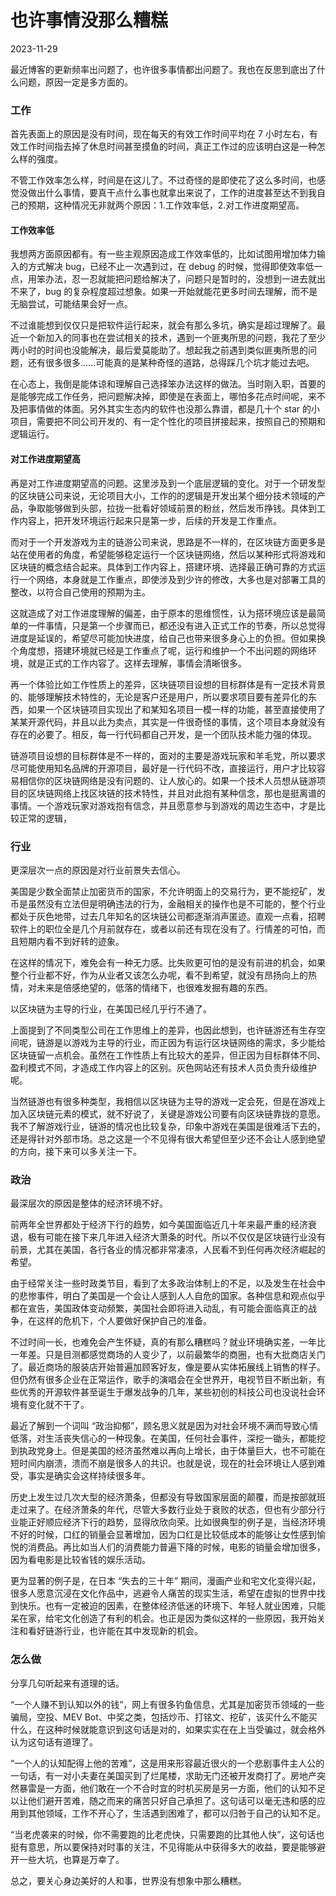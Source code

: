 # 也许事情没那么糟糕

2023-11-29

最近博客的更新频率出问题了，也许很多事情都出问题了。我也在反思到底出了什么问题，原因一定是多方面的。

### 工作

首先表面上的原因是没有时间，现在每天的有效工作时间平均在 7 小时左右，有效工作时间指去掉了休息时间甚至摸鱼的时间，真正工作过的应该明白这是一种怎么样的强度。

不管工作效率怎么样，时间是在这儿了。不过奇怪的是即使花了这么多时间，也感觉没做出什么事情，要真干点什么事也就拿出来说了，工作的进度甚至达不到我自己的预期，这种情况无非就两个原因：1.工作效率低，2.对工作进度期望高。

#### 工作效率低

我想两方面原因都有。有一些主观原因造成工作效率低的，比如试图用增加体力输入的方式解决 bug，已经不止一次遇到过，在 debug 的时候，觉得即使效率低一点，用笨办法，忍一忍就能把问题给解决了，问题只是暂时的，没想到一进去就出不来了，bug 的复杂程度超过想象。如果一开始就能花更多时间去理解，而不是无脑尝试，可能结果会好一点。

不过谁能想到仅仅只是把软件运行起来，就会有那么多坑，确实是超过理解了。最近一个新加入的同事也在尝试相关的技术，遇到一个匪夷所思的问题，我花了至少两小时的时间也没能解决，最后爱莫能助了。想起我之前遇到类似匪夷所思的问题，还有很多很多……可能真的是某种奇怪的道路，总得踩几个坑才能过去吧。

在心态上，我倒是能体谅和理解自己选择笨办法这样的做法。当时刚入职，首要的是能够完成工作任务，把问题解决掉，即使是在表面上，哪怕多花点时间呢，来不及把事情做的体面。另外其实生态内的软件也没那么靠谱，都是几十个 star 的小项目，需要把不同公司开发的、有一定个性化的项目拼接起来，按照自己的预期和逻辑运行。

#### 对工作进度期望高

再是对工作进度期望高的问题。这里涉及到一个底层逻辑的变化。对于一个研发型的区块链公司来说，无论项目大小，工作的的逻辑是开发出某个细分技术领域的产品，争取能够做到头部，拉拢一批看好领域前景的粉丝，然后发币挣钱。具体到工作内容上，把开发环境运行起来只是第一步，后续的开发是工作重点。

而对于一个开发游戏为主的链游公司来说，思路是不一样的，在区块链方面更多是站在使用者的角度，希望能够稳定运行一个区块链网络，然后以某种形式将游戏和区块链的概念结合起来。具体到工作内容上，搭建环境、选择最正确可靠的方式运行一个网络，本身就是工作重点，即使涉及到少许的修改，大多也是对部署工具的整改，以符合自己使用的预期为主。

这就造成了对工作进度理解的偏差，由于原本的思维惯性，认为搭环境应该是最简单的一件事情，只是第一个步骤而已，都还没有进入正式工作的节奏，所以总觉得进度是延误的，希望尽可能加快进度，给自己也带来很多身心上的负担。但如果换个角度想，搭建环境就已经是工作重点了呢，运行和维护一个不出问题的网络环境，就是正式的工作内容了。这样去理解，事情会清晰很多。

再一个体验比如工作性质上的差异，区块链项目设想的目标群体是有一定技术背景的、能够理解技术特性的，无论是客户还是用户，所以要求项目要有差异化的东西，如果一个区块链项目实现出了和某知名项目一模一样的功能，甚至直接使用了某某开源代码，并且以此为卖点，其实是一件很奇怪的事情，这个项目本身就没有存在的必要了。相反，每一行代码都自己开发，是一个团队技术能力强的体现。

链游项目设想的目标群体是不一样的，面对的主要是游戏玩家和羊毛党，所以要求尽可能使用知名品牌的开源项目，最好是一行代码不改，直接运行，用户才比较容易相信你的区块链网络是没有问题的、让人放心的。如果一个技术人员想从链游项目的区块链网络上找区块链的技术特性，并且对此抱有某种信念，那也是挺离谱的事情。一个游戏玩家对游戏抱有信念，并且愿意参与到游戏的周边生态中，才是比较正常的逻辑，

### 行业

更深层次一点的原因是对行业前景失去信心。

美国是少数全面禁止加密货币的国家，不允许明面上的交易行为，更不能挖矿，发币是虽然没有立法但是明确违法的行为，金融相关的操作也是不可能的，整个行业都处于灰色地带，过去几年知名的区块链公司都逐渐消声匿迹。直观一点看，招聘软件上的职位全是几个月前就存在，或者以前还有现在没有了。行情差的可怕，而且短期内看不到好转的迹象。

在这样的情况下，难免会有一种无力感。比失败更可怕的是没有前进的机会，如果整个行业都不好，作为从业者又该怎么办呢，看不到希望，就没有昂扬向上的热情，对未来是倍感绝望的，低落的情绪下，也很难发掘有趣的东西。

以区块链为主导的行业，在美国已经几乎行不通了。

上面提到了不同类型公司在工作思维上的差异，也因此想到，也许链游还有生存空间呢，链游是以游戏为主导的行业，而正因为有运行区块链网络的需求，多少能给区块链留一点机会。虽然在工作性质上有比较大的差异，但正因为目标群体不同、盈利模式不同，才造成工作内容上的区别。灰色网站还有技术人员负责升级维护呢。

当然链游也有很多种类型，我相信以区块链为主导的游戏一定会死，但是在游戏上加入区块链元素的模式，就不好说了，关键是游戏公司要有向区块链靠拢的意愿。我不了解游戏行业，链游的情况也比较复杂，印象中游戏在美国是很难活下去的，还是得针对外部市场。总之这是一个不见得有很大希望但至少还不会让人感到绝望的方向，接下来可以多关注一下。

### 政治

最深层次的原因是整体的经济环境不好。

前两年全世界都处于经济下行的趋势，如今美国面临近几十年来最严重的经济衰退，极有可能在接下来几年进入经济大萧条的时代。所以不仅仅是区块链行业没有前景，尤其在美国，各行各业的情况都非常凄凉，人民看不到任何再次经济崛起的希望。

由于经常关注一些时政类节目，看到了太多政治体制上的不足，以及发生在社会中的悲惨事件，明白了美国是一个会让人感到人人自危的国家。各种信息和观点似乎都在宣告，美国政体变动频繁，美国社会即将进入动乱，有可能会面临真正的战争，在这样的危机下，个人要做好保护自己的准备。

不过时间一长，也难免会产生怀疑，真的有那么糟糕吗？就业环境确实差，一年比一年差。只是目测都感觉商场的人变少了，以前最繁华的商圈，也有大批商店关门了。最近商场的服装店开始普遍加顾客好友，像是要从实体拓展线上销售的样子。但仍然有很多企业在正常运作，歌手的演唱会在全世界开，电视节目不断出新，有些优秀的开源软件甚至诞生于爆发战争的几年，某些初创的科技公司也没说社会环境有变化就不干了。

最近了解到一个词叫 “政治抑郁”，顾名思义就是因为对社会环境不满而导致心情低落，对生活丧失信心的一种现象。在美国，任何社会事件，深挖一锄头，都能挖到执政党身上。但是美国的经济虽然难以再向上增长，由于体量巨大，也不可能在短时间内崩溃，溃而不崩是很多人的共识。也就是说，现在的社会环境让人感到难受，事实是确实会这样持续很多年。

历史上发生过几次大型的经济萧条，但都没有导致国家层面的颠覆，而是按部就班走过来了。在经济萧条的年代，尽管大多数行业处于衰败的状态，但也有少部分行业能正好顺应经济下行的趋势，显得欣欣向荣。比如很典型的例子是，当经济环境不好的时候，口红的销量会显著增加，因为口红是比较低成本的能够让女性感到愉悦的消费品。再比如当人们的消费能力普遍下降的时候，电影的销量会增加很多，因为看电影是比较省钱的娱乐活动。

更为显著的例子是，在日本 “失去的三十年” 期间，漫画产业和宅文化变得兴起，很多人愿意沉浸在文化作品中，逃避令人痛苦的现实生活，希望在虚拟的世界中找到快乐。也有一定被迫的因素，在整体经济低迷的环境下、年轻人就业困难，只能呆在家，给宅文化创造了有利的机会。也正是因为类似这样的一些原因，我开始关注和看好链游行业，也许能在其中发现新的机会。

### 怎么做

分享几句听起来有道理的话。

“一个人赚不到认知以外的钱”，网上有很多钓鱼信息，尤其是加密货币领域的一些骗局，空投、MEV Bot、中奖之类，包括炒币、打铭文、挖矿，该买什么不能买什么，在这种时候就能意识到这句话是对的，如果实实在在上当受骗过，就会格外认为这句话有道理了。

“一个人的认知配得上他的苦难”，这是用来形容最近很火的一个悲剧事件主人公的一句话，有一对小夫妻在美国买到了烂尾楼，求助无门还被开发商打了。房地产突然暴雷是一方面，他们敢在一个不合时宜的时机买房是另一方面，他们的认知不足以让他们避开苦难，随之而来的痛苦只好自己承担了。这句话可以毫无违和感的应用到其他领域，工作不开心了，生活遇到困难了，都可以归咎于自己的认知不足。

“当老虎袭来的时候，你不需要跑的比老虎快，只需要跑的比其他人快”，这句话也挺有意思，所以要保持对时事的关注，不见得能从中获得多大的收益，要是能够避开一些大坑，也算是万幸了。

总之，要关心身边美好的人和事，世界没有想象中那么糟糕。
